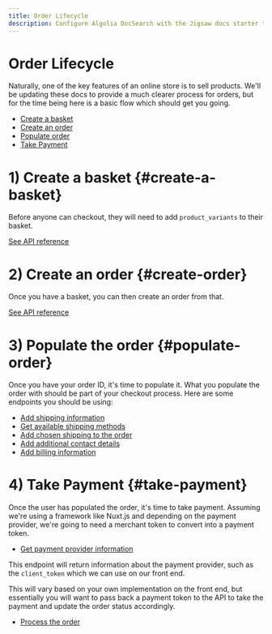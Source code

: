 ```yaml
---
title: Order Lifecycle
description: Configure Algolia DocSearch with the Jigsaw docs starter template
---
```


# Order Lifecycle

Naturally, one of the key features of an online store is to sell products. We'll be updating these docs to provide a much clearer process for orders, but for the time being here is a basic flow which should get you going.

- [Create a basket](#create-a-basket)
- [Create an order](#create-order)
- [Populate order](#populate-order)
- [Take Payment](#take-payment)

# 1) Create a basket {#create-a-basket}

Before anyone can checkout, they will need to add `product_variants` to their basket.

[See API reference](https://trusting-raman-950480.netlify.app/#operation/post-basket-lines)

# 2) Create an order {#create-order}

Once you have a basket, you can then create an order from that.

[See API reference](https://trusting-raman-950480.netlify.app/#operation/post-orders)

# 3) Populate the order {#populate-order}

Once you have your order ID, it's time to populate it. What you populate the order with should be part of your checkout process. Here are some endpoints you should be using:

- [Add shipping information](https://trusting-raman-950480.netlify.app/#operation/put-orders-id-shipping-address)
- [Get available shipping methods](https://trusting-raman-950480.netlify.app/#operation/get-orders-id-shipping-methods)
- [Add chosen shipping to the order](https://trusting-raman-950480.netlify.app/#operation/put-orders-id-shipping-cost)
- [Add additional contact details](https://trusting-raman-950480.netlify.app/#operation/put-orders-id-contact)
- [Add billing information](https://trusting-raman-950480.netlify.app/#operation/put-orders-orderId-billing-address)

# 4) Take Payment {#take-payment}

Once the user has populated the order, it's time to take payment. Assuming we're using a framework like Nuxt.js and depending on the payment provider, we're going to need a merchant token to convert into a payment token.

- [Get payment provider information](https://trusting-raman-950480.netlify.app/#operation/get-payments-provider)

This endpoint will return information about the payment provider, such as the `client_token` which we can use on our front end.

This will vary based on your own implementation on the front end, but essentially you will want to pass back a payment token to the API to take the payment and update the order status accordingly.

- [Process the order](https://trusting-raman-950480.netlify.app/#operation/post-orders-process)